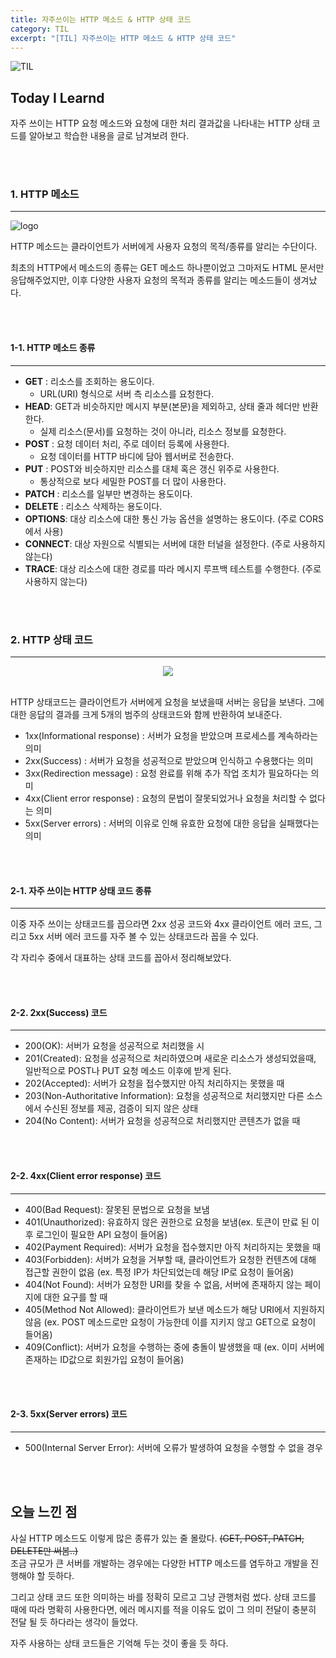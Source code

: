 ```yaml
---
title: 자주쓰이는 HTTP 메소드 & HTTP 상태 코드
category: TIL
excerpt: "[TIL] 자주쓰이는 HTTP 메소드 & HTTP 상태 코드"
---
```


![TIL](https://user-images.githubusercontent.com/83164003/157039191-32141e02-51fe-4d34-abeb-02bb8f897dde.jpeg)
## Today I Learnd
자주 쓰이는 HTTP 요청 메소드와 요청에 대한 처리 결과값을 나타내는 HTTP 상태 코드를  알아보고 학습한 내용을 글로 남겨보려 한다.

<br>
<br>

### 1. HTTP 메소드
---

![logo](https://user-images.githubusercontent.com/83164003/158408637-b2ae60a9-8074-435b-bbe6-4aa4e409c142.png)

HTTP 메소드는 클라이언트가 서버에게 사용자 요청의 목적/종류를 알리는 수단이다. 

최초의 HTTP에서 메소드의 종류는 GET 메소드 하나뿐이었고 그마저도 HTML 문서만 응답해주었지만, 이후 다양한 사용자 요청의 목적과 종류를 알리는 메소드들이 생겨났다.


<br>
<br>

#### 1-1. HTTP 메소드 종류
---

- **GET** : 리소스를 조회하는 용도이다.
	- URL(URI) 형식으로 서버 측 리소스를 요청한다.
- **HEAD**: GET과 비슷하지만 메시지 부분(본문)을 제외하고, 상태 줄과 헤더만 반환한다.
	- 실제 리소스(문서)를 요청하는 것이 아니라, 리소스 정보를 요청한다.
- **POST** : 요청 데이터 처리, 주로 데이터 등록에 사용한다.
	- 요청 데이터를 HTTP 바디에 담아 웹서버로 전송한다.
- **PUT** : POST와 비슷하지만 리소스를 대체 혹은 갱신 위주로 사용한다.
  - 통상적으로 보다 세밀한 POST를 더 많이 사용한다.
- **PATCH** : 리소스를 일부만 변경하는 용도이다.
- **DELETE** : 리소스 삭제하는 용도이다.
- **OPTIONS**: 대상 리소스에 대한 통신 가능 옵션을 설명하는 용도이다. (주로 CORS에서 사용)
- **CONNECT**: 대상 자원으로 식별되는 서버에 대한 터널을 설정한다. (주로 사용하지 않는다)
- **TRACE**: 대상 리소스에 대한 경로를 따라 메시지 루프백 테스트를 수행한다. (주로 사용하지 않는다)

<br>
<br>

### 2. HTTP 상태 코드
---

<center><img src="https://user-images.githubusercontent.com/83164003/158411952-9a9aa7c9-04b3-461a-97a1-a3b663531867.png"/></center><br>

HTTP 상태코드는 클라이언트가 서버에게 요청을 보냈을때 서버는 응답을 보낸다. 그에 대한 응답의 결과를 크게 5개의 범주의 상태코드와 함께 반환하여 보내준다.

- 1xx(Informational response) : 서버가 요청을 받았으며 프로세스를 계속하라는 의미
- 2xx(Success) : 서버가 요청을 성공적으로 받았으며 인식하고 수용했다는 의미
- 3xx(Redirection message) : 요청 완료를 위해 추가 작업 조치가 필요하다는 의미
- 4xx(Client error response) : 요청의 문법이 잘못되었거나 요청을 처리할 수 없다는 의미
- 5xx(Server errors) : 서버의 이유로 인해 유효한 요청에 대한 응답을 실패했다는 의미

<br>
<br>

#### 2-1. 자주 쓰이는 HTTP 상태 코드 종류
---

이중 자주 쓰이는 상태코드를 꼽으라면 2xx 성공 코드와 4xx 클라이언트 에러 코드, 그리고 5xx 서버 에러 코드를 자주 볼 수 있는 상태코드라 꼽을 수 있다.

각 자리수 중에서 대표하는 상태 코드를 꼽아서 정리해보았다.

<br>
<br>

#### 2-2. 2xx(Success) 코드
---

- 200(OK): 서버가 요청을 성공적으로 처리했을 시
- 201(Created):	요청을 성공적으로 처리하였으며 새로운 리소스가 생성되었을때, 일반적으로 POST나 PUT 요청 메소드 이후에 받게 된다.
- 202(Accepted):	서버가 요청을 접수했지만 아직 처리하지는 못했을 때
- 203(Non-Authoritative Information):	요청을 성공적으로 처리했지만 다른 소스에서 수신된 정보를 제공, 검증이 되지 않은 상태
- 204(No Content):	서버가 요청을 성공적으로 처리했지만 콘텐츠가 없을 때

<br>
<br>

#### 2-2. 4xx(Client error response) 코드
---

- 400(Bad Request):	잘못된 문법으로 요청을 보냄
- 401(Unauthorized):	유효하지 않은 권한으로 요청을 보냄(ex. 토큰이 만료 된 이후 로그인이 필요한 API 요청이 들어옴)
- 402(Payment Required):	서버가 요청을 접수했지만 아직 처리하지는 못했을 때
- 403(Forbidden):	서버가 요청을 거부할 때, 클라이언트가 요청한 컨텐츠에 대해 접근할 권한이 없음 (ex. 특정 IP가 차단되었는데 해당 IP로 요청이 들어옴)
- 404(Not Found):	서버가 요청한 URI를 찾을 수 없음, 서버에 존재하지 않는 페이지에 대한 요구를 할 때
- 405(Method Not Allowed):	클라이언트가 보낸 메소드가 해당 URI에서 지원하지 않음 (ex. POST 메소드로만 요청이 가능한데 이를 지키지 않고 GET으로 요청이 들어옴)
- 409(Conflict):	서버가 요청을 수행하는 중에 충돌이 발생했을 때 (ex. 이미 서버에 존재하는 ID값으로 회원가입 요청이 들어옴)

<br>
<br>

#### 2-3. 5xx(Server errors) 코드
---

- 500(Internal Server Error):	서버에 오류가 발생하여 요청을 수행할 수 없을 경우


<br>
<br>

## 오늘 느낀 점

사실 HTTP 메소드도 이렇게 많은 종류가 있는 줄 몰랐다. ~~(GET, POST, PATCH, DELETE만 써봄..)~~<br>
조금 규모가 큰 서버를 개발하는 경우에는 다양한 HTTP 메소드를 염두하고 개발을 진행해야 할 듯하다.

그리고 상태 코드 또한 의미하는 바를 정확히 모르고 그냥 관행처럼 썼다. 
상태 코드를 때에 따라 명확히 사용한다면, 에러 메시지를 적을 이유도 없이 그 의미 전달이 충분히 전달 될 듯 하다라는 생각이 들었다.

자주 사용하는 상태 코드들은 기억해 두는 것이 좋을 듯 하다.
	
<br>
<br>
